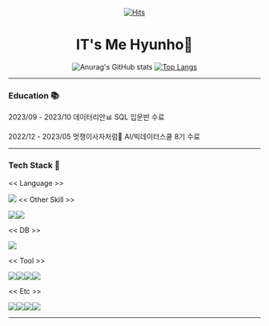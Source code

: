 <!-----------------방문자 수 표시-------------------------------------->
<div align="center"> 
 
[![Hits](https://hits.seeyoufarm.com/api/count/incr/badge.svg?url=https%3A%2F%2Fgithub.com%2FHyun-Ho95&count_bg=%2379C83D&title_bg=%23555555&icon=&icon_color=%23E7E7E7&title=hits&edge_flat=false)](https://github.com/Hyun-Ho95)

</div>

<!-----------------간단한 소개 글----------------------------------------->
<div align=center><h1> IT's Me Hyunho👋 </h1></div>

<!-----------------깃허브 status & 사용 언어 통계----------------------------------------->
<div align="center">

![Anurag's GitHub stats](https://github-readme-stats.vercel.app/api?username=Hyun-Ho95&&show_icons=true&count_private=true&theme=dracula)
[![Top Langs](https://github-readme-stats.vercel.app/api/top-langs/?username=Hyun-Ho95&layout=compact&theme=dracula)](https://github.com/Hyun-Ho95/github-readme-stats)

</div>
<!-----------------교육 내용 ----------------------------------------->
<hr>
<h3> Education 📚 </h3>

2023/09 - 2023/10 데이터리안📊 SQL 입문반 수료

2022/12 - 2023/05 멋쟁이사자처럼🦁 AI/빅데이터스쿨 8기 수료



<hr>
<!-----------------테크 스택----------------------------------------->
</div>
<h3> Tech Stack 🌱 </h3>


<< Language >>

<img src="https://img.shields.io/badge/Python-3776AB?style=flat-square&logo=Python&logoColor=white"/>
<< Other Skill >>

<img src="https://img.shields.io/badge/Pandas-150458?style=flat-square&logo=pandas&logoColor=white"/><img src="https://img.shields.io/badge/Scikit-learn-F7931E?style=flat-square&logo=scikit-learn&logoColor=white"/>

<< DB >>

<img src="https://img.shields.io/badge/MySQL-4479A1?style=flat-square&logo=MySQL&logoColor=white"/>

<< Tool >>

<img src="https://img.shields.io/badge/Jupyter-F37626?style=flat-square&logo=Jupyter&logoColor=white"/><img src="https://img.shields.io/badge/Github-181717?style=flat-square&logo=Github&logoColor=white"/><img src="https://img.shields.io/badge/GoogleColab-F9AB00?style=flat-square&logo=googlecolab&logoColor=white"/><img src="https://img.shields.io/badge/VS Code-007ACC?style=flat-square&logo=visualstudiocode&logoColor=white"/>


<< Etc >>

<img src="https://img.shields.io/badge/Notion-000000?style=flat-square&logo=Notion&logoColor=white"/><img src="https://img.shields.io/badge/Tableau-E97627?style=flat-square&logo=Tableau&logoColor=white"/><img src="https://img.shields.io/badge/PowerPoint-B7472A?style=flat-square&logo=microsoftpowerpoint&logoColor=white"/><img src="https://img.shields.io/badge/Excel-217346?style=flat-square&logo=microsoftexcel&logoColor=white"/>

<hr>

<!--
**Hyun-Ho95/Hyun-Ho95** is a ✨ _special_ ✨ repository because its `README.md` (this file) appears on your GitHub profile.

![header](https://capsule-render.vercel.app/api?type=soft&color=gradient&height=300&section=header&text=It's%20me%20hyunho&fontSize=90)


- 🔭 I’m currently working on ...
-  I’m currently learning ...
- 👯 I’m looking to collaborate on ...
- 🤔 I’m looking for help with ...
- 💬 Ask me about ...
- 📫 How to reach me: ...
- 😄 Pronouns: ...
-  Fun fact: ...
-->

